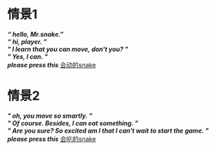 # 情景1  
***“ hello, Mr.snake.”***  
***“ hi, player. ”***  
***" I learn that you can move, don't you? "***  
***" Yes, I can. "***   
***please press this*** [会动的snake](会动的snake)  


# 情景2  
***" oh, you move so smartly. "***  
***" Of course. Besides, I can eat something. "***  
***" Are you sure? So excited am I that I can't wait to start the game. "***  
***please press this*** [会吃的snake](会吃的snake)

